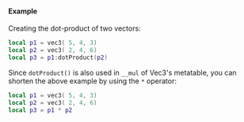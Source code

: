 #### Example
Creating the dot-product of two vectors:
```lua
local p1 = vec3( 5, 4, 3)
local p2 = vec3( 2, 4, 6)
local p3 = p1:dotProduct(p2)
```
Since `dotProduct()` is also used in `__mul` of Vec3's metatable, you can
shorten the above example by using the `*` operator:
```lua
local p1 = vec3( 5, 4, 3)
local p2 = vec3( 2, 4, 6)
local p3 = p1 * p2
```
